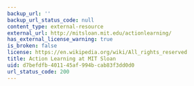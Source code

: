 ```yaml
---
backup_url: ''
backup_url_status_code: null
content_type: external-resource
external_url: http://mitsloan.mit.edu/actionlearning/
has_external_license_warning: true
is_broken: false
license: https://en.wikipedia.org/wiki/All_rights_reserved
title: Action Learning at MIT Sloan
uid: d7befdfb-4011-45af-994b-cab83f3dd0d0
url_status_code: 200
---
```

